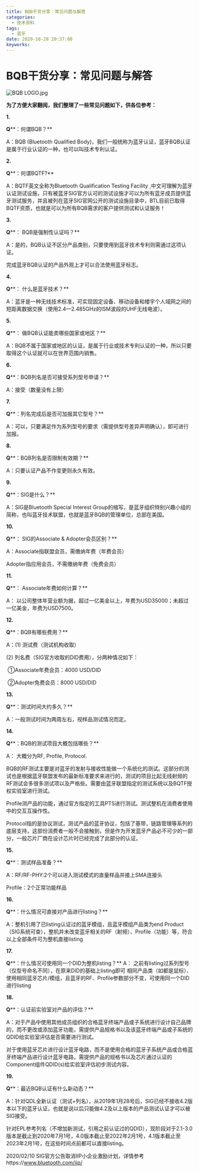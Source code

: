 ```yaml
---
title: BQB干货分享：常见问题与解答
categories:
  - 技术资料
tags:
  - 蓝牙
date: 2020-10-28 20:37:00
keyworks: 
---
```

# BQB干货分享：常见问题与解答

![BQB LOGO.jpg](https://xie-jerry.github.io/picture/1603888348.jpg)



**为了方便大家翻阅，我们整理了一些常见问题如下，供各位参考：**

 

**1.** 

**Q****：何谓BQB？**

A：BQB (Bluetooth Qualified Body)，我们一般统称为蓝牙认证，蓝牙BQB认证是属于行业认证的一种，也可以叫技术专利认证。

 

**2.**

**Q****：何谓BQTF?**

A：BQTF英文全称为Bluetooth Qualification Testing Facility ,中文可理解为蓝牙认证测试设施，只有被蓝牙SIG官方认可的测试设施才可以为所有蓝牙成员提供蓝牙测试服务，并且被列在蓝牙SIG官网公开的测试设施目录中，BTL目前已取得BQTF资质，也就是可以为所有BQB需求的客户提供测试和认证服务！

 

**3.**

**Q****： BQB是强制性认证吗？**

A：是的，BQB认证不区分产品类别，只要使用到蓝牙技术专利则需通过这项认证。

完成蓝牙BQB认证的产品外观上才可以合法使用蓝牙标志。

 

**4.**

**Q****： 什么是蓝牙技术？**

A：蓝牙是一种无线技术标准，可实现固定设备、移动设备和楼宇个人域网之间的短距离数据交换（使用2.4—2.485GHz的ISM波段的UHF无线电波）。

 

**5.**

**Q****： 做BQB认证能卖哪些国家或地区？**

A：BQB不属于国家或地区的认证，是属于行业或技术专利认证的一种，所以只要取得这个认证就可以在世界范围内销售。

 

**6.** 

**Q****：BQB列名是否可接受系列型号申请？**

A：接受（数量没有上限）

 

**7.** 

**Q****：列名完成后是否可加报其它型号？**

A：可以，只要满足作为系列型号的要求（需提供型号差异声明确认），即可进行加报。

 

**8.** 

**Q****：BQB列名是否限制有效期？**

A：只要认证产品不作变更则永久有效。

 

**9.** 

**Q****：SIG是什么？**

A：SIG是Bluetooth Special Interest Group的缩写，是蓝牙组织特别兴趣小组的简称，也叫蓝牙技术联盟，也就是蓝牙BQB的管理单位，总部在美国。

 

**10.**

**Q****： SIG的Associate & Adopter会员区别？**

A：Associate指联盟会员，需缴纳年费（年费会员）

   Adopter指应用会员，不需缴纳年费（免费会员）

 

**11.**

**Q****： Associate年费如何计算？**

A： 以公司整体年营业额为据，超过一亿美金以上，年费为USD35000；未超过一亿美金，年费为USD7500。

 

**12.**

**Q****：BQB有哪些费用？**

A：(1) 测试费（测试机构收取）

   (2) 列名费（SIG官方收取的DID费用），分两种情况如下：

​     ①Associate年费会员：4000 USD/DID

​     ②Adopter免费会员：8000 USD/DID     

 

**13.**

**Q****：测试时间大约多久？**

A：一般测试时间为两周左右，视样品测试情况而定。

 

**14.**

**Q****：BQB的测试项目大概包括哪些？**

A： 大概分为RF, Profile, Protocol.

   BQB的RF测试主要是对蓝牙的发射与接收性能做一个系统化的测试。这部分的测试也是根据蓝牙联盟发布的最新标准要求来进行的，测试的项目比起无线射频的RF测试会多很多测试项以及严格些。需要由蓝牙联盟指定的测试系统以及BQTF授权实验室进行测试。

   Profile测产品的功能，通过官方指定的工具PTS进行测试。测试整机在消费者使用中的交互互操作性。

   Protocol指的是协议测试，测试产品的蓝牙协议，包括了基带，链路管理等系列的底层支持，这部份消费者一般不会接触到，但是作为开发蓝牙产品必不可少的一部分，一般芯片厂商在设计芯片时已经完成了此部分的认证。

 

**15.**

**Q****：测试样品准备？**

A：RF/RF-PHY:2个可以进入测试模式的直量样品并接上SMA连接头

Profile：2个正常功能样品

 

**16.**

**Q****：什么情况可直接对产品进行listing？**

A：整机引用了已listing认证过的蓝牙模组，且蓝牙模组产品类为end Product（SIG系统可查），整机并未改变蓝牙相关的RF（射频）、Profile（功能）等，符合以上全部条件可为整机直接listing

 

**17.**

**Q****：什么情况可使用同一个DID为整机listing？**
 A： 之前有listing过系列型号（仅型号命名不同），在原来DID的基础上listing即可
    相同产品类（如都是鼠标）、使用相同蓝牙芯片/模组，且蓝牙的RF、Profile参数部分不变，可使用同一个DID进行listing

 

**18.**

**Q****：认证前实验室对产品的评估？**

A：对于产品中使用其他成员组织的合格蓝牙终端产品或子系统进行设计自己品牌的，而不更改或添加蓝牙功能，需提供产品规格书以及该蓝牙终端产品或子系统的QDID给实验室评估是否需要进行测试。

   对于使用蓝牙芯片进行设计蓝牙电路，而不是使用合格的蓝牙子系统产品或合格蓝牙终端产品进行设计蓝牙电路，需提供产品的规格书以及芯片通过认证的Component组件QDID(s)给实验室评估初步测试内容。

 

**19.**

**Q****：最近BQB认证有什么新动态？**

A：针对QDL全新认证（测试+列名），从2019年1月28号后，SIG已经不接收4.2版本以下的蓝牙认证，也就是说以后只能做4.2及以上版本的产品测试认证才可以被SIG接受。

   针对EPL参考列名（不增加新测试，引用之前认证过的QDID），现阶段对于2.1-3.0版本是截止到2020年7月1号，4.0版本截止至2022年2月1号，4.1版本截止至2023年2月1号，在这些时间点前都可以直接listing。 

   2020/02/10 SIG官方公告取消IIP小企业激励计划，详情参考https://www.bluetooth.com/iip/
